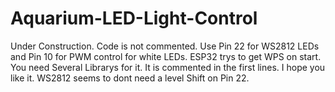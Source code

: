 # Aquarium-LED-Light-Control

Under Construction. Code is not commented. Use Pin 22 for WS2812 LEDs and Pin 10 for PWM control for white LEDs.
ESP32 trys to get WPS on start.
You need Several Librarys for it. It is commented in the first lines. 
I hope you like it. WS2812 seems to dont need a level Shift on Pin 22.
